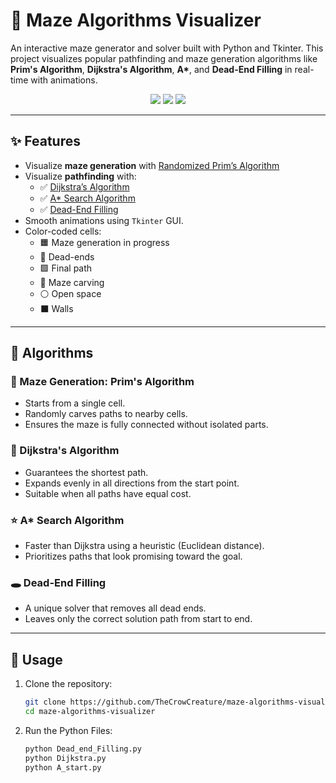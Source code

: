 # 🧩 Maze Algorithms Visualizer

An interactive maze generator and solver built with Python and Tkinter. This project visualizes popular pathfinding and maze generation algorithms like **Prim's Algorithm**, **Dijkstra's Algorithm**, **A\***, and **Dead-End Filling** in real-time with animations.

<p align="center">
  <img src="https://img.shields.io/badge/python-3.10+-blue.svg" />
  <img src="https://img.shields.io/badge/gui-tkinter-green.svg" />
  <img src="https://img.shields.io/badge/algorithms-Prim%20%7C%20Dijkstra%20%7C%20A%2A%20%7C%20Dead--End%20Filling-purple.svg" />
</p>

---

## ✨ Features

- Visualize **maze generation** with [Randomized Prim’s Algorithm](https://en.wikipedia.org/wiki/Maze_generation_algorithm#Prim's_algorithm)
- Visualize **pathfinding** with:
  - ✅ [Dijkstra’s Algorithm](https://en.wikipedia.org/wiki/Dijkstra%27s_algorithm)
  - ✅ [A\* Search Algorithm](https://en.wikipedia.org/wiki/A*_search_algorithm)
  - ✅ [Dead-End Filling](https://en.wikipedia.org/wiki/Maze_solving_algorithm#Dead-end_filling)
- Smooth animations using `Tkinter` GUI.
- Color-coded cells:
  - 🟧 Maze generation in progress
  - 🔵 Dead-ends
  - 🟩 Final path
  - 🔴 Maze carving
  - ⚪ Open space
  - ⬛ Walls

---

## 🧠 Algorithms

### 🔨 Maze Generation: Prim's Algorithm
- Starts from a single cell.
- Randomly carves paths to nearby cells.
- Ensures the maze is fully connected without isolated parts.

### 🧭 Dijkstra's Algorithm
- Guarantees the shortest path.
- Expands evenly in all directions from the start point.
- Suitable when all paths have equal cost.

### ⭐ A* Search Algorithm
- Faster than Dijkstra using a heuristic (Euclidean distance).
- Prioritizes paths that look promising toward the goal.

### 🕳️ Dead-End Filling
- A unique solver that removes all dead ends.
- Leaves only the correct solution path from start to end.

---

## 🚀 Usage

1. Clone the repository:
   ```bash
   git clone https://github.com/TheCrowCreature/maze-algorithms-visualizer
   cd maze-algorithms-visualizer
2. Run the Python Files:
    ```bash
    python Dead_end_Filling.py
    python Dijkstra.py
    python A_start.py
